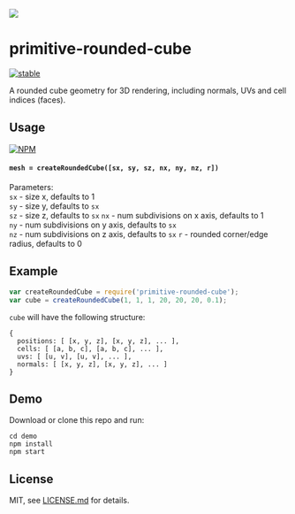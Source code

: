 ![](thumb.png)

# primitive-rounded-cube

[![stable](http://badges.github.io/stability-badges/dist/stable.svg)](http://github.com/badges/stability-badges)

A rounded cube geometry for 3D rendering, including normals, UVs and cell indices (faces).

## Usage

[![NPM](https://nodei.co/npm/primitive-rounded-cube.png)](https://www.npmjs.com/package/primitive-rounded-cube)

#### `mesh = createRoundedCube([sx, sy, sz, nx, ny, nz, r])`

Parameters:  
`sx` - size x, defaults to 1  
`sy` - size y, defaults to `sx`  
`sz` - size z, defaults to `sx`
`nx` - num subdivisions on x axis, defaults to 1  
`ny` - num subdivisions on y axis, defaults to `sx`  
`nz` - num subdivisions on z axis, defaults to `sx`
`r`  - rounded corner/edge radius, defaults to 0

## Example

```javascript
var createRoundedCube = require('primitive-rounded-cube');
var cube = createRoundedCube(1, 1, 1, 20, 20, 20, 0.1);
```

`cube` will have the following structure:

```
{
  positions: [ [x, y, z], [x, y, z], ... ],
  cells: [ [a, b, c], [a, b, c], ... ],
  uvs: [ [u, v], [u, v], ... ],
  normals: [ [x, y, z], [x, y, z], ... ]
}
```

## Demo

Download or clone this repo and run:

```
cd demo
npm install
npm start
```

## License

MIT, see [LICENSE.md](http://github.com/vorg/primitive-rounded-cube/blob/master/LICENSE.md) for details.
